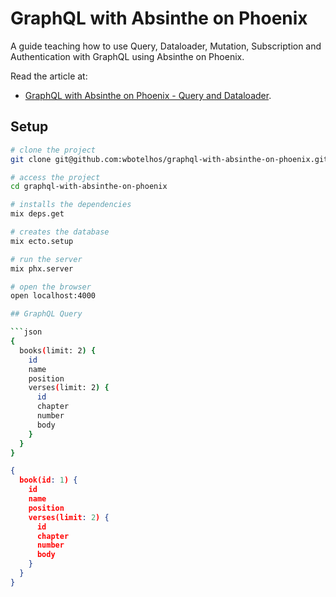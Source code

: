 # GraphQL with Absinthe on Phoenix

A guide teaching how to use Query, Dataloader, Mutation, Subscription and Authentication with GraphQL using Absinthe on Phoenix.

Read the article at:

- [GraphQL with Absinthe on Phoenix - Query and Dataloader](https://www.wbotelhos.com/graphql-with-absinthe-on-phoenix-query-and-dataloader).

## Setup

```sh
# clone the project
git clone git@github.com:wbotelhos/graphql-with-absinthe-on-phoenix.git

# access the project
cd graphql-with-absinthe-on-phoenix

# installs the dependencies
mix deps.get

# creates the database
mix ecto.setup

# run the server
mix phx.server

# open the browser
open localhost:4000

## GraphQL Query

```json
{
  books(limit: 2) {
    id
    name
    position
    verses(limit: 2) {
      id
      chapter
      number
      body
    }
  }
}
```

```json
{
  book(id: 1) {
    id
    name
    position
    verses(limit: 2) {
      id
      chapter
      number
      body
    }
  }
}
```
